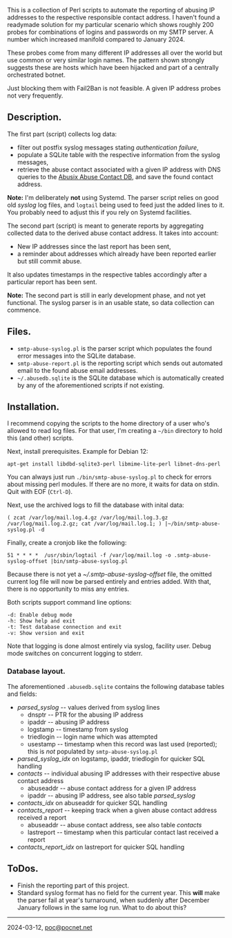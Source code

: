 This is a collection of Perl scripts to automate the reporting of abusing IP addresses to the respective responsible contact address. I haven't found a readymade solution for my particular scenario which shows roughly 200 probes for combinations of logins and passwords on my SMTP server. A number which increased manifold compared to January 2024.

These probes come from many different IP addresses all over the world but use common or very similar login names. The pattern shown strongly suggests these are hosts which have been hijacked and part of a centrally orchestrated botnet.

Just blocking them with Fail2Ban is not feasible. A given IP address probes not very frequently.

## Description.
The first part (script) collects log data:
- filter out postfix syslog messages stating *authentication failure*,
- populate a SQLite table with the respective information from the syslog messages,
- retrieve the abuse contact associated with a given IP address with DNS queries to the [Abusix  Abuse Contact DB](https://docs.abusix.com/abuse-contact-db/5BScLdS3SxHV1giQYpXpKm), and save the found contact address.

**Note:** I'm deliberately **not** using Systemd. The parser script relies on good old *syslog* log files, and `logtail` being used to feed just the added lines to it. You probably need to adjust this if you rely on Systemd facilities.

The second part (script) is meant to generate reports by aggregating collected data to the derived abuse contact address. It takes into account:
- New IP addresses since the last report has been sent,
- a reminder about addresses which already have been reported earlier but still commit abuse.

It also updates timestamps in the respective tables accordingly after a particular report has been sent.

**Note:** The second part is still in early development phase, and not yet functional. The syslog parser is in an usable state, so data collection can commence.

## Files.
- `smtp-abuse-syslog.pl` is the parser script which populates the found error messages into the SQLite database.
- `smtp-abuse-report.pl` is the reporting script which sends out automated email to the found abuse email addresses.
- `~/.abusedb.sqlite` is the SQLite database which is automatically created by any of the aforementioned scripts if not existing.

## Installation.
I recommend copying the scripts to the home directory of a user who's allowed to read log files. For that user, I'm creating a `~/bin` directory to hold this (and other) scripts.

Next, install prerequisites. Example for Debian 12:
```
apt-get install libdbd-sqlite3-perl libmime-lite-perl libnet-dns-perl
```
You can always just run `./bin/smtp-abuse-syslog.pl` to check for errors about missing perl modules. If there are no more, it waits for data on stdin. Quit with EOF (`Ctrl-D`).

Next, use the archived logs to fill the database with inital data:
```
( zcat /var/log/mail.log.4.gz /var/log/mail.log.3.gz /var/log/mail.log.2.gz; cat /var/log/mail.log.1; ) |~/bin/smtp-abuse-syslog.pl -d
```
Finally, create a cronjob like the following:
```
51 * * * *  /usr/sbin/logtail -f /var/log/mail.log -o .smtp-abuse-syslog-offset |bin/smtp-abuse-syslog.pl
```
Because there is not yet a *~/.smtp-abuse-syslog-offset* file, the omitted current log file will now be parsed entirely and entries added. With that, there is no opportunity to miss any entries.

Both scripts support command line options:
```
-d: Enable debug mode
-h: Show help and exit
-t: Test database connection and exit
-v: Show version and exit
```
Note that logging is done almost entirely via syslog, facility user. Debug mode switches on concurrent logging to stderr.

### Database layout.
The aforementioned `.abusedb.sqlite` contains the following database tables and fields:
- *parsed_syslog* -- values derived from syslog lines
  - dnsptr -- PTR for the abusing IP address
  - ipaddr -- abusing IP address
  - logstamp -- timestamp from syslog
  - triedlogin -- login name which was attempted
  - usestamp -- timestamp when this record was last used (reported); this is *not* populated by `smtp-abuse-syslog.pl`
- *parsed_syslog_idx* on logstamp, ipaddr, triedlogin for quicker SQL handling
- *contacts* -- individual abusing IP addresses with their respective abuse contact address
  - abuseaddr -- abuse contact address for a given IP address
  - ipaddr -- abusing IP address, see also table *parsed_syslog*
- *contacts_idx* on abuseaddr for quicker SQL handling
- *contacts_report* -- keeping track when a given abuse contact address received a report
  - abuseaddr -- abuse contact address, see also table *contacts*
  - lastreport -- timestamp when this particular contact last received a report
- *contacts_report_idx* on lastreport for quicker SQL handling

## ToDos.
- Finish the reporting part of this project.
- Standard syslog format has no field for the current year. This **will** make the parser fail at year's turnaround, when suddenly after December January follows in the same log run. What to do about this?

----

2024-03-12, poc@pocnet.net
